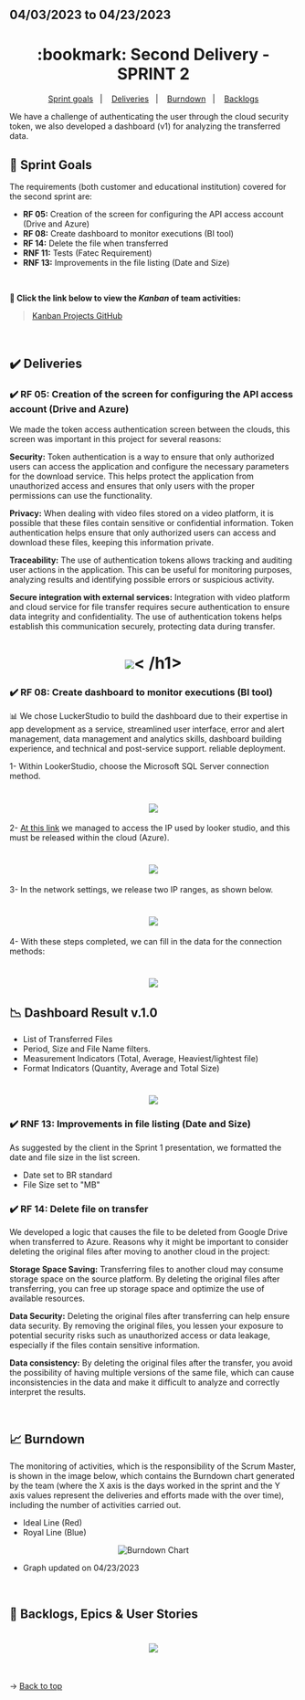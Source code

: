 ## 04/03/2023 to 04/23/2023

<span id="top">

<h1 align="center">:bookmark: Second Delivery - SPRINT 2</h1>

<p align="center">
     <a href="#goals">Sprint goals</a> &nbsp |&nbsp &nbsp
     <a href="#deliveries">Deliveries</a> &nbsp |&nbsp &nbsp
     <a href="#burndown">Burndown</a> &nbsp |&nbsp &nbsp
     <a href="#backlogs">Backlogs</a>
</p>

We have a challenge of authenticating the user through the cloud security token, we also developed a dashboard (v1) for analyzing the transferred data.
    
<span id="goals">
    
## :dart: Sprint Goals
The requirements (both customer and educational institution) covered for the second sprint are:
- **RF 05:** Creation of the screen for configuring the API access account (Drive and Azure)
- **RF 08:** Create dashboard to monitor executions (BI tool)
- **RF 14:** Delete the file when transferred
- **RNF 11:** Tests (Fatec Requirement)
- **RNF 13:** Improvements in the file listing (Date and Size)
    
<br>
 
**:link: Click the link below to view the *Kanban* of team activities:**
> [Kanban Projects GitHub](https://github.com/orgs/TechNinjass/projects/2)
  
<br>
    
<span id="deliveries">
  
## :heavy_check_mark: Deliveries
 
### :heavy_check_mark: RF 05: Creation of the screen for configuring the API access account (Drive and Azure)

We made the token access authentication screen between the clouds, this screen was important in this project for several reasons:

**Security:** Token authentication is a way to ensure that only authorized users can access the application and configure the necessary parameters for the download service. This helps protect the application from unauthorized access and ensures that only users with the proper permissions can use the functionality.

**Privacy:** When dealing with video files stored on a video platform, it is possible that these files contain sensitive or confidential information. Token authentication helps ensure that only authorized users can access and download these files, keeping this information private.

**Traceability:** The use of authentication tokens allows tracking and auditing user actions in the application. This can be useful for monitoring purposes, analyzing results and identifying possible errors or suspicious activity.

**Secure integration with external services:** Integration with video platform and cloud service for file transfer requires secure authentication to ensure data integrity and confidentiality. The use of authentication tokens helps establish this communication securely, protecting data during transfer.
    
<h1 align="center"> <img src="https://github.com/TechNinjass/midall-parent/blob/main/docs/Images/tela%20do%20token%20de%20acesso.png" />< /h1>
    
### :heavy_check_mark: RF 08: Create dashboard to monitor executions (BI tool)
    
📊 We chose LuckerStudio to build the dashboard due to their expertise in app development as a service, streamlined user interface, error and alert management, data management and analytics skills, dashboard building experience, and technical and post-service support. reliable deployment.
    
1- Within LookerStudio, choose the Microsoft SQL Server connection method.
    
<h1 align="center"> <img src="https://github.com/TechNinjass/midall-parent/blob/main/docs/Images/1dash.jpg" /></h1>
    
2- [At this link](https://support.google.com/looker-studio/answer/11283389#zippy=%2Cneste-artigo%2Cmosrar-a-lista-de-endere%C3%A7os-ip) we managed to access the IP used by looker studio, and this must be released within the cloud (Azure).
    
<h1 align="center"> <img src="https://github.com/TechNinjass/midall-parent/blob/main/docs/Images/2dash.jpg" /></h1>
    
3- In the network settings, we release two IP ranges, as shown below.
    
<h1 align="center"> <img src="https://github.com/TechNinjass/midall-parent/blob/main/docs/Images/3dash.jpg" /></h1>
    
4- With these steps completed, we can fill in the data for the connection methods:
    
<h1 align="center"> <img src="https://github.com/TechNinjass/midall-parent/blob/main/docs/Images/4dash.jpg" /></h1>
    
## 📉 Dashboard Result v.1.0
    
- List of Transferred Files
- Period, Size and File Name filters.
- Measurement Indicators (Total, Average, Heaviest/lightest file)
- Format Indicators (Quantity, Average and Total Size)
    
<h1 align="center"> <img src="https://github.com/TechNinjass/midall-parent/blob/main/docs/Images/dashboardcompleto.jpg" /></h1>

### :heavy_check_mark: RNF 13: Improvements in file listing (Date and Size)
    
As suggested by the client in the Sprint 1 presentation, we formatted the date and file size in the list screen.
    
- Date set to BR standard
- File Size set to "MB"
    
### :heavy_check_mark: RF 14: Delete file on transfer
    
We developed a logic that causes the file to be deleted from Google Drive when transferred to Azure. Reasons why it might be important to consider deleting the original files after moving to another cloud in the project:
    
**Storage Space Saving:** Transferring files to another cloud may consume storage space on the source platform. By deleting the original files after transferring, you can free up storage space and optimize the use of available resources.

**Data Security:** Deleting the original files after transferring can help ensure data security. By removing the original files, you lessen your exposure to potential security risks such as unauthorized access or data leakage, especially if the files contain sensitive information.

**Data consistency:** By deleting the original files after the transfer, you avoid the possibility of having multiple versions of the same file, which can cause inconsistencies in the data and make it difficult to analyze and correctly interpret the results.
    
<br>
    
<span id="burndown">
    
## :chart_with_upwards_trend: Burndown

The monitoring of activities, which is the responsibility of the Scrum Master, is shown in the image below, which contains the Burndown chart generated by the team (where the X axis is the days worked in the sprint and the Y axis values represent the deliveries and efforts made with the over time), including the number of activities carried out.
    
- Ideal Line (Red)
- Royal Line (Blue)
    
<div align="center">
    
![Burndown Chart](https://github.com/TechNinjass/midall-parent/blob/main/docs/Images/burndown-sprint2-2304.png)
</div>

- Graph updated on 04/23/2023
  
<br>
  
<span id="backlogs">

## :dart: Backlogs, Epics & User Stories

<h1 align="center"> <img src="https://github.com/TechNinjass/midall-parent/blob/main/docs/Images/Backlogs-3.png" /></h1>

<br>
  
→ [Back to top](#topo)
